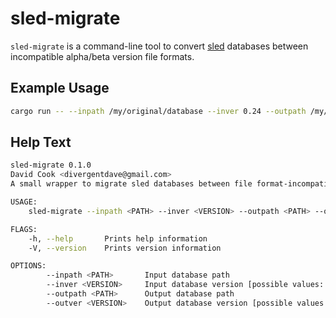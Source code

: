 # sled-migrate

`sled-migrate` is a command-line tool to convert [sled](https://github.com/spacejam/sled) databases between incompatible alpha/beta version file formats.

## Example Usage

```bash
cargo run -- --inpath /my/original/database --inver 0.24 --outpath /my/converted/database --outver 0.28
```

## Help Text

```bash
sled-migrate 0.1.0
David Cook <divergentdave@gmail.com>
A small wrapper to migrate sled databases between file format-incompatible alpha and beta versions.

USAGE:
    sled-migrate --inpath <PATH> --inver <VERSION> --outpath <PATH> --outver <VERSION>

FLAGS:
    -h, --help       Prints help information
    -V, --version    Prints version information

OPTIONS:
        --inpath <PATH>       Input database path
        --inver <VERSION>     Input database version [possible values: 0.24, 0.25, 0.27, 0.28]
        --outpath <PATH>      Output database path
        --outver <VERSION>    Output database version [possible values: 0.24, 0.25, 0.27, 0.28]
```
